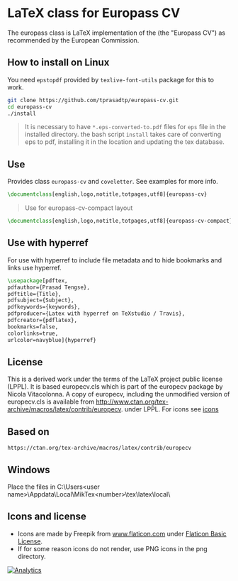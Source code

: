 # LaTeX class for Europass CV

The eu­ropass class is LaTeX im­ple­men­ta­tion of the  (the "Europass CV") as rec­om­mended by the Euro­pean Com­mis­sion.

## How to install on Linux

You need `epstopdf` provided by `texlive-font-utils` package for this to work.

```sh
git clone https://github.com/tprasadtp/europass-cv.git
cd europass-cv
./install
```

> It is necessary to have `*.eps-converted-to.pdf` files for `eps` file in the installed directory. the bash script `install` takes care of converting eps to pdf, installing it in the location and updating the tex database.

## Use

Provides class `europass-cv` and `coveletter`. See examples for more info.

```tex
\documentclass[english,logo,notitle,totpages,utf8]{europass-cv}
```

> Use for europass-cv-compact layout

```tex
\documentclass[english,logo,notitle,totpages,utf8]{europass-cv-compact}
```

## Use with hyperref

For use with hyperref to include file metadata and to hide bookmarks and links use hyperref.

```tex
\usepackage[pdftex,
pdfauthor={Prasad Tengse},
pdftitle={Title},
pdfsubject={Subject},
pdfkeywords={keywords},
pdfproducer={Latex with hyperref on TeXstudio / Travis},
pdfcreator={pdflatex},
bookmarks=false,
colorlinks=true,
urlcolor=navyblue]{hyperref}
```

## License

This is a derived work under the terms of the LaTeX project public license (LPPL). It is based  europecv.cls which is part of the europecv package by Nicola Vitacolonna. A copy of europecv, including the unmodified version of europecv.cls is available  from http://www.ctan.org/tex-archive/macros/latex/contrib/europecv. under LPPL. For icons see [icons](#icons-and-license)

## Based on

`https://ctan.org/tex-archive/macros/latex/contrib/europecv`

## Windows
Place the files in
C:\Users\<user name>\Appdata\Local\MikTex\<number>\tex\latex\local\

## Icons and license

* Icons are made by Freepik from www.flaticon.com under [Flaticon Basic License](https://file000.flaticon.com/downloads/license/license.pdf).
* If for some reason icons do not render, use PNG icons in the png directory.

[![Analytics](https://ga-beacon.prasadt.com/UA-101760811-3/github/europass-cv?flat)](https://prasadt.com/google-analytics-beacon)

